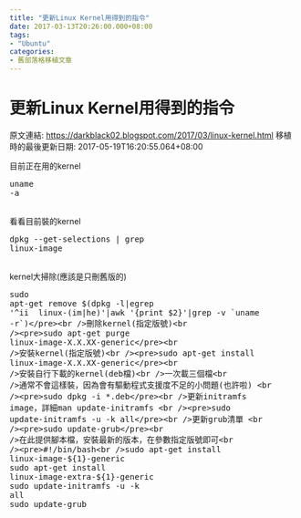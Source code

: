 ```yaml
---
title: "更新Linux Kernel用得到的指令"
date: 2017-03-13T20:26:00.000+08:00
tags: 
- "Ubuntu"
categories:
- 舊部落格移植文章
---
```


# 更新Linux Kernel用得到的指令

原文連結: https://darkblack02.blogspot.com/2017/03/linux-kernel.html
移植時的最後更新日期: 2017-05-19T16:20:55.064+08:00

目前正在用的kernel<br /><pre>uname -a</pre><br />看看目前裝的kernel<br /><pre>dpkg --get-selections | grep linux-image</pre><br />kernel大掃除(應該是只刪舊版的)<br /><pre>sudo apt-get remove $(dpkg -l|egrep '^ii  linux-(im|he)'|awk '{print $2}'|grep -v `uname -r`)</pre><br />刪除kernel(指定版號)<br /><pre>sudo apt-get purge linux-image-X.X.XX-generic</pre><br />安裝kernel(指定版號)<br /><pre>sudo apt-get install linux-image-X.X.XX-generic</pre><br />安裝自行下載的kernel(deb檔)<br />一次載三個檔<br />通常不會這樣裝，因為會有驅動程式支援度不足的小問題(也許啦) <br /><pre>sudo dpkg -i *.deb</pre><br />更新initramfs image，詳細man update-initramfs <br /><pre>sudo update-initramfs -u -k all</pre><br />更新grub清單 <br /><pre>sudo update-grub</pre><br />在此提供腳本檔，安裝最新的版本，在參數指定版號即可<br /><pre>#!/bin/bash<br />sudo apt-get install linux-image-${1}-generic<br />sudo apt-get install linux-image-extra-${1}-generic<br />sudo update-initramfs -u -k all<br />sudo update-grub</pre>
